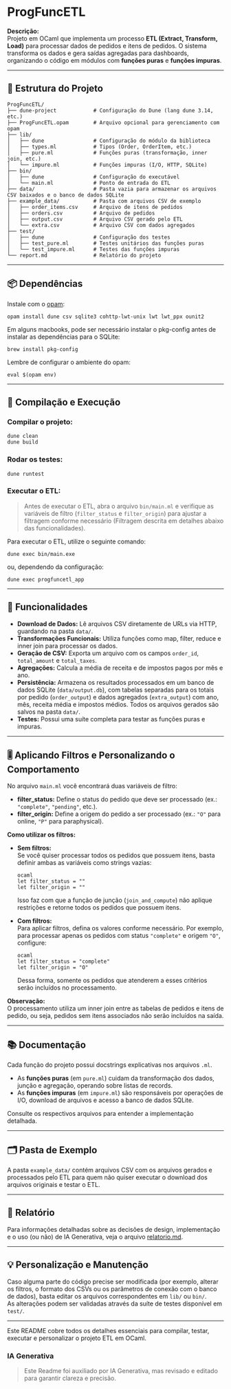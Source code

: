 # ProgFuncETL

**Descrição:**  
Projeto em OCaml que implementa um processo **ETL (Extract, Transform, Load)** para processar dados de pedidos e itens de pedidos. O sistema transforma os dados e gera saídas agregadas para dashboards, organizando o código em módulos com **funções puras** e **funções impuras**.

---

## 📁 Estrutura do Projeto

```
ProgFuncETL/
├── dune-project            # Configuração do Dune (lang dune 3.14, etc.)
├── ProgFuncETL.opam        # Arquivo opcional para gerenciamento com opam
├── lib/
│   ├── dune                # Configuração do módulo da biblioteca
│   ├── types.ml            # Tipos (Order, OrderItem, etc.)
│   ├── pure.ml             # Funções puras (transformação, inner join, etc.)
│   └── impure.ml           # Funções impuras (I/O, HTTP, SQLite)
├── bin/
│   ├── dune                # Configuração do executável
│   └── main.ml             # Ponto de entrada do ETL
├── data/                   # Pasta vazia para armazenar os arquivos CSV baixados e o banco de dados SQLite
├── example_data/           # Pasta com arquivos CSV de exemplo
│   ├── order_items.csv     # Arquivo de itens de pedidos
│   ├── orders.csv          # Arquivo de pedidos
│   ├── output.csv          # Arquivo CSV gerado pelo ETL
│   └── extra.csv           # Arquivo CSV com dados agregados
├── test/
│   ├── dune                # Configuração dos testes
│   ├── test_pure.ml        # Testes unitários das funções puras
│   └── test_impure.ml      # Testes das funções impuras
└── report.md               # Relatório do projeto
```

---

## 📦 Dependências

Instale com o [opam](https://opam.ocaml.org/):

```
opam install dune csv sqlite3 cohttp-lwt-unix lwt lwt_ppx ounit2
```


Em alguns macbooks, pode ser necessário instalar o pkg-config antes de instalar as dependências para o SQLite:

```
brew install pkg-config
```


Lembre de configurar o ambiente do opam:

```
eval $(opam env)
```


---

## 🔧 Compilação e Execução

### Compilar o projeto:
```
dune clean
dune build
```


### Rodar os testes:
```
dune runtest
```


### Executar o ETL:
> Antes de executar o ETL, abra o arquivo `bin/main.ml` e verifique as variáveis de filtro (`filter_status` e `filter_origin`) para ajustar a filtragem conforme necessário (Filtragem descrita em detalhes abaixo das funcionalidades).

Para executar o ETL, utilize o seguinte comando:
```
dune exec bin/main.exe
```
ou, dependendo da configuração:
```
dune exec progfuncetl_app
```


---

## 🚀 Funcionalidades

- **Download de Dados:** Lê arquivos CSV diretamente de URLs via HTTP, guardando na pasta `data/`.
- **Transformações Funcionais:** Utiliza funções como map, filter, reduce e inner join para processar os dados.
- **Geração de CSV:** Exporta um arquivo com os campos `order_id`, `total_amount` e `total_taxes`.
- **Agregações:** Calcula a média de receita e de impostos pagos por mês e ano.
- **Persistência:** Armazena os resultados processados em um banco de dados SQLite (`data/output.db`), com tabelas separadas para os totais por pedido (`order_output`) e dados agregados (`extra_output`) com ano, mês, receita média e impostos médios. Todos os arquivos gerados são salvos na pasta `data/`.
- **Testes:** Possui uma suíte completa para testar as funções puras e impuras.

---

## 🎚️ Aplicando Filtros e Personalizando o Comportamento

No arquivo `main.ml` você encontrará duas variáveis de filtro:

- **filter_status:** Define o status do pedido que deve ser processado (ex.: `"complete"`, `"pending"`, etc.).
- **filter_origin:** Define a origem do pedido a ser processado (ex.: `"O"` para online, `"P"` para paraphysical).

**Como utilizar os filtros:**

- **Sem filtros:**  
  Se você quiser processar todos os pedidos que possuem itens, basta definir ambas as variáveis como strings vazias:
  ```
  ocaml
  let filter_status = ""
  let filter_origin = ""
  ```

  Isso faz com que a função de junção (`join_and_compute`) não aplique restrições e retorne todos os pedidos que possuem itens.

- **Com filtros:**  
  Para aplicar filtros, defina os valores conforme necessário. Por exemplo, para processar apenas os pedidos com status `"complete"` e origem `"O"`, configure:
  ```
  ocaml
  let filter_status = "complete"
  let filter_origin = "O"
  ```

  Dessa forma, somente os pedidos que atenderem a esses critérios serão incluídos no processamento.

**Observação:**  
O processamento utiliza um inner join entre as tabelas de pedidos e itens de pedido, ou seja, pedidos sem itens associados não serão incluídos na saída.

---

## 📚 Documentação

Cada função do projeto possui docstrings explicativas nos arquivos `.ml`.  
- As **funções puras** (em `pure.ml`) cuidam da transformação dos dados, junção e agregação, operando sobre listas de records.  
- As **funções impuras** (em `impure.ml`) são responsáveis por operações de I/O, download de arquivos e acesso a banco de dados SQLite.

Consulte os respectivos arquivos para entender a implementação detalhada.


---

## 🗂️ Pasta de Exemplo
A pasta `example_data/` contém arquivos CSV com os arquivos gerados e processados pelo ETL para quem não quiser executar o download dos arquivos originais e testar o ETL.

---

## 📑 Relatório

Para informações detalhadas sobre as decisões de design, implementação e o uso (ou não) de IA Generativa, veja o arquivo [relatorio.md](relatorio.md).

---

## 💡 Personalização e Manutenção

Caso alguma parte do código precise ser modificada (por exemplo, alterar os filtros, o formato dos CSVs ou os parâmetros de conexão com o banco de dados), basta editar os arquivos correspondentes em `lib/` ou `bin/`.  
As alterações podem ser validadas através da suíte de testes disponível em `test/`.

---

Este README cobre todos os detalhes essenciais para compilar, testar, executar e personalizar o projeto ETL em OCaml.

### IA Generativa
> Este Readme foi auxiliado por IA Generativa, mas revisado e editado para garantir clareza e precisão.
